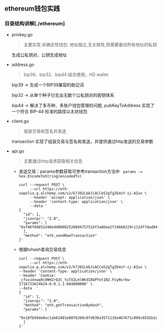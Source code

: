 ## ethereum钱包实践

### 目录结构讲解[./ethereum]
- privkey.go
  
  > 主要实现 非确定性钱包: 地址独立,无关联性,但需要备份所有地址的私钥
  
  生成公私钥对，公钥生成地址


- address.go

  > bip39、bip32、bip44 结合使用，HD wallet

  bip39 -> 生成一个BIP39兼容的助记词

  bip32 -> 从单个种子衍生出无数个公私钥对的密钥体系

  bip44 -> 解决了多币种、多账户钱包管理的问题, pubKeyToAddress 实现了一个符合 BIP-44 标准的路径以太坊钱包


- client.go

  > 组装交易和签名并发送

  transaction 实现了组装交易与签名和发送，并提供通过http发送的交易参数


- api.go

  > 主要通过http请求获取相关信息

  - 发送交易：params参数获取可参考transaction方法中 ` params := hex.EncodeToString(encodedTx)`

    ```shell
    curl --request POST \
         --url https://eth-sepolia.g.alchemy.com/v2/k7J02LbbJiACCe52gTgZ64sY-sj-AZux \
         --header 'accept: application/json' \
         --header 'content-type: application/json' \
         --data '
    {
      "id": 1,
      "jsonrpc": "2.0",
      "params": [
    "0xf86f04852e90edd0008252089475751bf3a86ea2f19660229c112df7dad84b8c0287038d7ea4c68000808401546d72a0d7618c5a377ae77c40c0e092c05545bbb24aacfff02569d74a1ab3bf27620d0ba02b5e3fe241f53d44a00691084d9e0d08475ce136b92da53b8b0b9b4fed285167"
      ],
      "method": "eth_sendRawTransaction"
    }'
    ```

  - 根据txhash查询交易信息

    ```shell
    curl --request POST \
         --url https://eth-sepolia.g.alchemy.com/v2/k7J02LbbJiACCe52gTgZ64sY-sj-AZux \
    --header 'Content-Type: application/json' \
    --header 'Cookie: _cfuvid=wq9cOWHZrQJC_tuTXZLmlWkdI8GPYot1N2.FsyNsrbw-1716723624624-0.0.1.1-604800000' \
    --data  '
    {
      "id": 1,
      "jsonrpc": "2.0",
      "method": "eth_getTransactionByHash",
      "params": [
        "0x18fb59de0ac1ab62401e08f6260c0fd838a35f113da467671c894c65d1b1ccc6"
      ]
    }'
    ```
